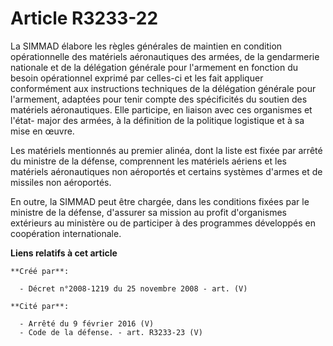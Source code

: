 # Article R3233-22

La SIMMAD élabore les règles générales de maintien en condition opérationnelle des matériels aéronautiques des armées, de la
gendarmerie nationale et de la délégation générale pour l'armement en fonction du besoin opérationnel exprimé par celles-ci
et les fait appliquer conformément aux instructions techniques de la délégation générale pour l'armement, adaptées pour tenir
compte des spécificités du soutien des matériels aéronautiques. Elle participe, en liaison avec ces organismes et l'état-
major des armées, à la définition de la politique logistique et à sa mise en œuvre.

Les matériels mentionnés au premier alinéa, dont la liste est fixée par arrêté du ministre de la défense, comprennent les
matériels aériens et les matériels aéronautiques non aéroportés et certains systèmes d'armes et de missiles non aéroportés.

En outre, la SIMMAD peut être chargée, dans les conditions fixées par le ministre de la défense, d'assurer sa mission au
profit d'organismes extérieurs au ministère ou de participer à des programmes développés en coopération internationale.

**Liens relatifs à cet article**

	**Créé par**:

	  - Décret n°2008-1219 du 25 novembre 2008 - art. (V)

	**Cité par**:

	  - Arrêté du 9 février 2016 (V)
	  - Code de la défense. - art. R3233-23 (V)
